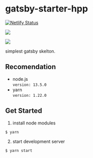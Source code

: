 # gatsby-starter-hpp

[![Netlify Status](https://api.netlify.com/api/v1/badges/bbee222e-f232-452e-b6ba-d58f6c1af937/deploy-status)](https://app.netlify.com/sites/gatsby-starter-hpp/deploys)

![](https://github.com/hppRC/gatsby-starter-hpp/workflows/lint.yml/badge.svg)

![](https://github.com/hppRC/gatsby-starter-hpp/workflows/lighthouse-ci.yml/badge.svg)

simplest gatsby skelton.

## Recomendation

- node.js  
   `version: 13.5.0`
- yarn  
   `version: 1.22.0`

## Get Started

1. install node modules

```
$ yarn
```

2. start development server

```
$ yarn start
```
